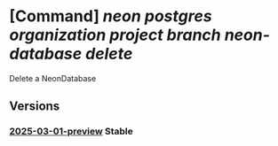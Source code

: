 # [Command] _neon postgres organization project branch neon-database delete_

Delete a NeonDatabase

## Versions

### [2025-03-01-preview](/Resources/mgmt-plane/L3N1YnNjcmlwdGlvbnMve30vcmVzb3VyY2Vncm91cHMve30vcHJvdmlkZXJzL25lb24ucG9zdGdyZXMvb3JnYW5pemF0aW9ucy97fS9wcm9qZWN0cy97fS9icmFuY2hlcy97fS9uZW9uZGF0YWJhc2VzL3t9/2025-03-01-preview.xml) **Stable**

<!-- mgmt-plane /subscriptions/{}/resourcegroups/{}/providers/neon.postgres/organizations/{}/projects/{}/branches/{}/neondatabases/{} 2025-03-01-preview -->
